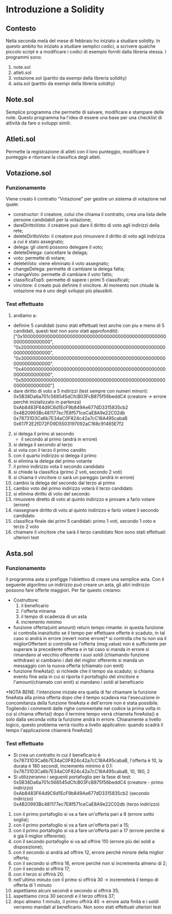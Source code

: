 # Introduzione a Solidity

## Contesto
Nella seconda metà del mese di febbraio ho iniziato a studiare solidity. In questo ambito ho iniziato a studiare semplici codici, a scrivere qualche piccolo script e a modificare i codici di esempio forniti dalla libreria stessa.
I programmi sono:
1) note.sol
2) atleti.sol
3) votazione.sol (partito da esempi della libreria solidity)
4) asta.sol (partito da esempi della libreria solidity)

## Note.sol
Semplice programma che permette di salvare, modificare e stampare delle note. 
Questo programma ha l'idea di essere una base per una checklist di attività da fare o sviluppi simili.
## Atleti.sol
Permette la registrazione di atleti con il loro punteggio, modificare il punteggio e ritornare la classifica degli atleti.
## Votazione.sol 
### Funzionamento
Viene creato il contratto "Votazione" per gestire un sistema di votazione nel quale:
 - constructor: il creatore, colui che chiama il contratto, crea una lista delle persone candidabili per la votazione;
 - dareDirittoVoto: il creatore può dare il diritto di voto agli indirizzi della rete;
 - deleteDirittoVoto: il creatore può rimuovere il diritto di voto agli indirizza a cui è stato assegnato;
 - delega: gli utenti possono delegare il voto;
 - deleteDelega: cancellare la delaga;
 - voto: permette di votare;
 - deleteVoto: viene eliminato il voto assegnato;
 - changeDelega: permette di cambiare la delega fatta;
 - changeVoto: permette di cambiare il voto fatto; 
 - classificaTop5: permette di sapere i primi 5 classificati;
 - vincitore: il creato può definire il vincitore. Al momento non chiude la votazione ma è uno degli sviluppi più plausibili.
### Test effettuato 
1) andiamo a: 
 - definire 5 candidati (sono stati effettuati test anche con piu e meno di 5 candidati, questi test non sono stati approfonditi):
		["0x1000000000000000000000000000000000000000000000000000000000000000",
		"0x2000000000000000000000000000000000000000000000000000000000000000",
		"0x3000000000000000000000000000000000000000000000000000000000000000",
		"0x4000000000000000000000000000000000000000000000000000000000000000",
		"0x5000000000000000000000000000000000000000000000000000000000000000"]
 - dare diritto di voto a 5 indirizzi (test sempre con numeri minori): <br/>
	0x5B38Da6a701c568545dCfcB03FcB875f56beddC4 (creatore -> errore perchè inizializzato in partenza) <br/>
	0xAb8483F64d9C6d1EcF9b849Ae677dD3315835cb2 <br/>
	0x4B20993Bc481177ec7E8f571ceCaE8A9e22C02db <br/>
	0x78731D3Ca6b7E34aC0F824c42a7cC18A495cabaB <br/>
	0x617F2E2fD72FD9D5503197092aC168c91465E7f2 <br/>
2) si delega il primo al secondo 
     - il secondo al primo (andrà in errore)
3) si delega il secondo al terzo
4) si vota con il terzo il primo candito
6) con il quarto indirizzo si delega il primo
5) si elimina la delega del primo votante
7) il primo indirizzo vota il secondo candidato
8) si chiede la classifica (primo 2 voti, secondo 2 voti)
9) si chiama il vincitore ci sarà un pareggio (andrà in errore)
10) cambio la delega del secondo dal terzo al primo
11) cambio voto del primo indirizzo voterà il terzo candidato
12) si elimina diritto di voto del secondo 
13) rimuovere diretto di voto al quinto indirizzo e provare a farlo votare (errore)
14) riassegnare diritto di voto al quinto indirizzo e farlo votare il secondo candidato
15) classifica finale dei primi 5 candidati: primo 1 voti, secondo 1 voto e terzo 2 voto
16) chiamare il vincitore che sarà il terzo candidato
Non sono stati effettuati ulteriori test

## Asta.sol
### Funzionamento
Il programma asta si prefigge l'obiettivo di creare una semplice asta. 
Con il seguente algoritmo un indirizzo può creare un asta, gli altri indirizzo possono fare offerte maggiori.
Per far questo creiamo:
 - Costruttore: 
	1) il beneficario
	2) l'offerta minama
	3) il tempo di scadenza di un asta
	4) incremento minimo 
 - funzione offerta(uint amount) return tempo rimante:
	in questa funzione si controlla inanzitutto se il tempo per effettuare offerte è scaduto, in tal caso si andrà in errore (revert nome errore)\*
	si controlla che tu non sia il migliorOffertent
	si controlla se l'offerta (msg.value) non è sufficiente per superare la precedente offerta e in tal caso si manda in errore 
	si rimandano al vecchio offerente i suoi soldi (chiamando funzione withdraw) 
	si cambiano i dati del miglior offerente
	si manda un messaggio con la nuova offerta (chiamato con emit)
 - funzione fineAsta():
 	si richiede che il tempo sia scaduto;
	si chiama evento fine asta in cui si riporta il portafoglio del vincitore e l'amount(chiamato con emit)
	si mandano i soldi al beneficario

\*NOTA BENE: 
l'intenzione iniziale era quella di far chiamare la funzione fineAsta alla prima offerta dopo che il tempo scadeva ma l'esecuzione in concomitanza della funzione fineAsta e dell'errore non è stata possibile.
Togliendo i commenti dalle righe commentate nel codice la prima volta in cui si chiama offerta() dopo il termine tempo verrà chiameta fineAsta() e solo dalla seconda volta la funzione andrà in errore. 
Chiaramente a livello logico, questo problema verrà risolto a livello applicativo: quando scadrà il tempo l'applicazione chiamerà fineAsta()

### Test effettuato
- Si crea un contratto in cui il beneficario è 0x78731D3Ca6b7E34aC0F824c42a7cC18A495cabaB, l'offerta è 10, la durata è 180 secondi, incremento minimo è 0.1: <br/>
	0x78731D3Ca6b7E34aC0F824c42a7cC18A495cabaB, 10, 180, 2 <br/>
- Si utilizzeranno i seguenti portafoglio per la fase di test: <br/>
	0x5B38Da6a701c568545dCfcB03FcB875f56beddC4 (creatore - primo indirizzo) <br/>
	0xAb8483F64d9C6d1EcF9b849Ae677dD3315835cb2 (secondo indirizzo) <br/>
	0x4B20993Bc481177ec7E8f571ceCaE8A9e22C02db (terzo indirizzo) <br/>
  
1) con il primo portafoglio si va a fare un'offerta pari a 8 (errore sotto soglia);
2) con il primo portafoglio si va a fare un'offerta pari a 15;
3) con il primo portafoglio si va a fare un'offerta pari a 17 (errore perchè si è già il miglior offerente);
4) con il secondo portafoglio si va ad offrire 110 (errore più dei soldi a disposizione);
5) con il secondo si andrà ad offrire 12, errore perchè minore della miglior offerta;
6) con il secondo si offrirà 16, errore perchè non si incrementa almeno di 2;
7) con il secondo si offrirà 17;
8) con il terzo si offrirà 20;
9) nell'ultimo minuto con il primo si offrirà 30 -> incremeterà il tempo di offerta di 1 minuto 
10) aspettiamo alcuni secondi e secondo si offrirà 35;
11) aspettiamo circa 30 secondi e il terzo offrirà 37;
12) dopo almeno 1 minuto, il primo offrirà 40 -> errore asta finità e i soldi verranno mandati al beneficario.
Non sono stati effettuati ulteriori test

